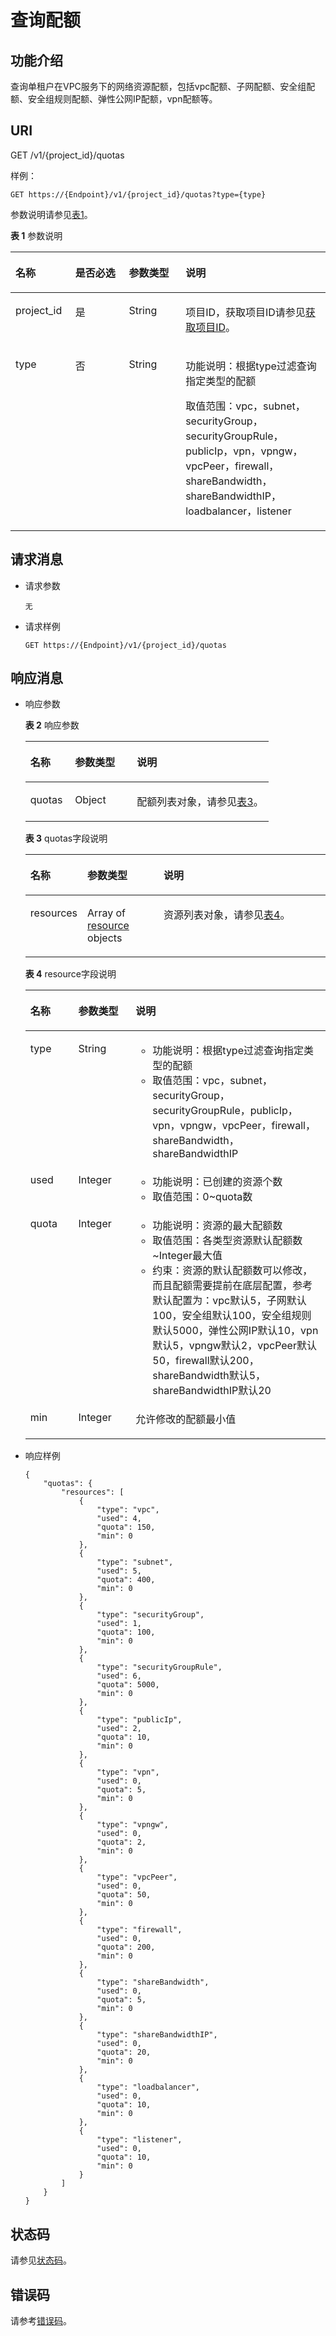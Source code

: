 # 查询配额<a name="vpc_quota_0001"></a>

## 功能介绍<a name="section52301286"></a>

查询单租户在VPC服务下的网络资源配额，包括vpc配额、子网配额、安全组配额、安全组规则配额、弹性公网IP配额，vpn配额等。

## URI<a name="section949529"></a>

GET /v1/\{project\_id\}/quotas

样例：

```
GET https://{Endpoint}/v1/{project_id}/quotas?type={type}
```

参数说明请参见[表1](#table38014313)。

**表 1**  参数说明

<a name="table38014313"></a>
<table><thead align="left"><tr id="row46663997"><th class="cellrowborder" valign="top" width="19%" id="mcps1.2.5.1.1"><p id="p21687383"><a name="p21687383"></a><a name="p21687383"></a>名称</p>
</th>
<th class="cellrowborder" valign="top" width="17%" id="mcps1.2.5.1.2"><p id="p11847581"><a name="p11847581"></a><a name="p11847581"></a>是否必选</p>
</th>
<th class="cellrowborder" valign="top" width="18%" id="mcps1.2.5.1.3"><p id="p18682156172640"><a name="p18682156172640"></a><a name="p18682156172640"></a>参数类型</p>
</th>
<th class="cellrowborder" valign="top" width="46%" id="mcps1.2.5.1.4"><p id="p20130041"><a name="p20130041"></a><a name="p20130041"></a>说明</p>
</th>
</tr>
</thead>
<tbody><tr id="row19920592"><td class="cellrowborder" valign="top" width="19%" headers="mcps1.2.5.1.1 "><p id="p2955276"><a name="p2955276"></a><a name="p2955276"></a>project_id</p>
</td>
<td class="cellrowborder" valign="top" width="17%" headers="mcps1.2.5.1.2 "><p id="p38050837"><a name="p38050837"></a><a name="p38050837"></a>是</p>
</td>
<td class="cellrowborder" valign="top" width="18%" headers="mcps1.2.5.1.3 "><p id="p36859696172640"><a name="p36859696172640"></a><a name="p36859696172640"></a>String</p>
</td>
<td class="cellrowborder" valign="top" width="46%" headers="mcps1.2.5.1.4 "><p id="p10487112"><a name="p10487112"></a><a name="p10487112"></a>项目ID，获取项目ID请参见<a href="获取项目ID.md">获取项目ID</a>。</p>
</td>
</tr>
<tr id="row23099752"><td class="cellrowborder" valign="top" width="19%" headers="mcps1.2.5.1.1 "><p id="p59140623"><a name="p59140623"></a><a name="p59140623"></a>type</p>
</td>
<td class="cellrowborder" valign="top" width="17%" headers="mcps1.2.5.1.2 "><p id="p25661150"><a name="p25661150"></a><a name="p25661150"></a>否</p>
</td>
<td class="cellrowborder" valign="top" width="18%" headers="mcps1.2.5.1.3 "><p id="p32845400172640"><a name="p32845400172640"></a><a name="p32845400172640"></a>String</p>
</td>
<td class="cellrowborder" valign="top" width="46%" headers="mcps1.2.5.1.4 "><p id="p4851544151913"><a name="p4851544151913"></a><a name="p4851544151913"></a>功能说明：根据type过滤查询指定类型的配额</p>
<p id="p48177051173921"><a name="p48177051173921"></a><a name="p48177051173921"></a>取值范围：vpc，subnet，securityGroup，securityGroupRule，publicIp，vpn，vpngw，vpcPeer，firewall，shareBandwidth，shareBandwidthIP，loadbalancer，listener</p>
</td>
</tr>
</tbody>
</table>

## 请求消息<a name="section8545767"></a>

-   请求参数

    ```
    无
    ```

-   请求样例

    ```
    GET https://{Endpoint}/v1/{project_id}/quotas
    ```


## 响应消息<a name="section9803039"></a>

-   响应参数

    **表 2**  响应参数

    <a name="table66351430155536"></a>
    <table><thead align="left"><tr id="row25019730155536"><th class="cellrowborder" valign="top" width="18.34%" id="mcps1.2.4.1.1"><p id="p13332267155536"><a name="p13332267155536"></a><a name="p13332267155536"></a>名称</p>
    </th>
    <th class="cellrowborder" valign="top" width="25.509999999999998%" id="mcps1.2.4.1.2"><p id="p30154725155536"><a name="p30154725155536"></a><a name="p30154725155536"></a>参数类型</p>
    </th>
    <th class="cellrowborder" valign="top" width="56.15%" id="mcps1.2.4.1.3"><p id="p26613655155536"><a name="p26613655155536"></a><a name="p26613655155536"></a>说明</p>
    </th>
    </tr>
    </thead>
    <tbody><tr id="row8222433155536"><td class="cellrowborder" valign="top" width="18.34%" headers="mcps1.2.4.1.1 "><p id="p62037356155536"><a name="p62037356155536"></a><a name="p62037356155536"></a>quotas</p>
    </td>
    <td class="cellrowborder" valign="top" width="25.509999999999998%" headers="mcps1.2.4.1.2 "><p id="p11836771155536"><a name="p11836771155536"></a><a name="p11836771155536"></a>Object</p>
    </td>
    <td class="cellrowborder" valign="top" width="56.15%" headers="mcps1.2.4.1.3 "><p id="p39072163155536"><a name="p39072163155536"></a><a name="p39072163155536"></a>配额列表对象，请参见<a href="#table11308015155544">表3</a>。</p>
    </td>
    </tr>
    </tbody>
    </table>

    **表 3**  quotas字段说明

    <a name="table11308015155544"></a>
    <table><thead align="left"><tr id="row37694756155544"><th class="cellrowborder" valign="top" width="18.34%" id="mcps1.2.4.1.1"><p id="p33376361155544"><a name="p33376361155544"></a><a name="p33376361155544"></a>名称</p>
    </th>
    <th class="cellrowborder" valign="top" width="25.509999999999998%" id="mcps1.2.4.1.2"><p id="p6082737155544"><a name="p6082737155544"></a><a name="p6082737155544"></a>参数类型</p>
    </th>
    <th class="cellrowborder" valign="top" width="56.15%" id="mcps1.2.4.1.3"><p id="p22939651155544"><a name="p22939651155544"></a><a name="p22939651155544"></a>说明</p>
    </th>
    </tr>
    </thead>
    <tbody><tr id="row46172458155544"><td class="cellrowborder" valign="top" width="18.34%" headers="mcps1.2.4.1.1 "><p id="p48981646155544"><a name="p48981646155544"></a><a name="p48981646155544"></a>resources</p>
    </td>
    <td class="cellrowborder" valign="top" width="25.509999999999998%" headers="mcps1.2.4.1.2 "><p id="p51341867155544"><a name="p51341867155544"></a><a name="p51341867155544"></a>Array of <a href="#table8208684">resource</a> objects</p>
    </td>
    <td class="cellrowborder" valign="top" width="56.15%" headers="mcps1.2.4.1.3 "><p id="p48584024155544"><a name="p48584024155544"></a><a name="p48584024155544"></a>资源列表对象，请参见<a href="#table8208684">表4</a>。</p>
    </td>
    </tr>
    </tbody>
    </table>

    **表 4**  resource字段说明

    <a name="table8208684"></a>
    <table><thead align="left"><tr id="row19762867"><th class="cellrowborder" valign="top" width="15.959999999999999%" id="mcps1.2.4.1.1"><p id="p57288388"><a name="p57288388"></a><a name="p57288388"></a>名称</p>
    </th>
    <th class="cellrowborder" valign="top" width="19.1%" id="mcps1.2.4.1.2"><p id="p3523125172732"><a name="p3523125172732"></a><a name="p3523125172732"></a>参数类型</p>
    </th>
    <th class="cellrowborder" valign="top" width="64.94%" id="mcps1.2.4.1.3"><p id="p59475690"><a name="p59475690"></a><a name="p59475690"></a>说明</p>
    </th>
    </tr>
    </thead>
    <tbody><tr id="row52801617"><td class="cellrowborder" valign="top" width="15.959999999999999%" headers="mcps1.2.4.1.1 "><p id="p49072547"><a name="p49072547"></a><a name="p49072547"></a>type</p>
    </td>
    <td class="cellrowborder" valign="top" width="19.1%" headers="mcps1.2.4.1.2 "><p id="p16937702172732"><a name="p16937702172732"></a><a name="p16937702172732"></a>String</p>
    </td>
    <td class="cellrowborder" valign="top" width="64.94%" headers="mcps1.2.4.1.3 "><a name="ul15534105019216"></a><a name="ul15534105019216"></a><ul id="ul15534105019216"><li>功能说明：根据type过滤查询指定类型的配额</li><li>取值范围：vpc，subnet，securityGroup，securityGroupRule，publicIp，vpn，vpngw，vpcPeer，firewall，shareBandwidth，shareBandwidthIP</li></ul>
    </td>
    </tr>
    <tr id="row49017803"><td class="cellrowborder" valign="top" width="15.959999999999999%" headers="mcps1.2.4.1.1 "><p id="p11019092"><a name="p11019092"></a><a name="p11019092"></a>used</p>
    </td>
    <td class="cellrowborder" valign="top" width="19.1%" headers="mcps1.2.4.1.2 "><p id="p29776587172732"><a name="p29776587172732"></a><a name="p29776587172732"></a>Integer</p>
    </td>
    <td class="cellrowborder" valign="top" width="64.94%" headers="mcps1.2.4.1.3 "><a name="ul255215419218"></a><a name="ul255215419218"></a><ul id="ul255215419218"><li>功能说明：已创建的资源个数</li><li>取值范围：0~quota数</li></ul>
    </td>
    </tr>
    <tr id="row13742502"><td class="cellrowborder" valign="top" width="15.959999999999999%" headers="mcps1.2.4.1.1 "><p id="p39400845"><a name="p39400845"></a><a name="p39400845"></a>quota</p>
    </td>
    <td class="cellrowborder" valign="top" width="19.1%" headers="mcps1.2.4.1.2 "><p id="p63093324172732"><a name="p63093324172732"></a><a name="p63093324172732"></a>Integer</p>
    </td>
    <td class="cellrowborder" valign="top" width="64.94%" headers="mcps1.2.4.1.3 "><a name="ul399282316224"></a><a name="ul399282316224"></a><ul id="ul399282316224"><li>功能说明：资源的最大配额数</li><li>取值范围：各类型资源默认配额数~Integer最大值</li><li>约束：资源的默认配额数可以修改，而且配额需要提前在底层配置，参考默认配置为：vpc默认5，子网默认100，安全组默认100，安全组规则默认5000，弹性公网IP默认10，vpn默认5，vpngw默认2，vpcPeer默认50，firewall默认200，shareBandwidth默认5，shareBandwidthIP默认20</li></ul>
    </td>
    </tr>
    <tr id="row4925573392829"><td class="cellrowborder" valign="top" width="15.959999999999999%" headers="mcps1.2.4.1.1 "><p id="p576726292829"><a name="p576726292829"></a><a name="p576726292829"></a>min</p>
    </td>
    <td class="cellrowborder" valign="top" width="19.1%" headers="mcps1.2.4.1.2 "><p id="p3758450892829"><a name="p3758450892829"></a><a name="p3758450892829"></a>Integer</p>
    </td>
    <td class="cellrowborder" valign="top" width="64.94%" headers="mcps1.2.4.1.3 "><p id="p6018282892829"><a name="p6018282892829"></a><a name="p6018282892829"></a>允许修改的配额最小值</p>
    </td>
    </tr>
    </tbody>
    </table>

-   响应样例

    ```
    {
        "quotas": {
            "resources": [
                {
                    "type": "vpc",
                    "used": 4,
                    "quota": 150,
                    "min": 0
                },
                {
                    "type": "subnet",
                    "used": 5,
                    "quota": 400,
                    "min": 0
                },
                {
                    "type": "securityGroup",
                    "used": 1,
                    "quota": 100,
                    "min": 0
                },
                {
                    "type": "securityGroupRule",
                    "used": 6,
                    "quota": 5000,
                    "min": 0
                },
                {
                    "type": "publicIp",
                    "used": 2,
                    "quota": 10,
                    "min": 0
                },
                {
                    "type": "vpn",
                    "used": 0,
                    "quota": 5,
                    "min": 0
                },
                {
                    "type": "vpngw",
                    "used": 0,
                    "quota": 2,
                    "min": 0
                },
                {
                    "type": "vpcPeer",
                    "used": 0,
                    "quota": 50,
                    "min": 0
                },
                {
                    "type": "firewall",
                    "used": 0,
                    "quota": 200,
                    "min": 0
                },
                {
                    "type": "shareBandwidth",
                    "used": 0,
                    "quota": 5,
                    "min": 0
                },
                {
                    "type": "shareBandwidthIP",
                    "used": 0,
                    "quota": 20,
                    "min": 0
                },
                {
                    "type": "loadbalancer",
                    "used": 0,
                    "quota": 10,
                    "min": 0
                },
                {
                    "type": "listener",
                    "used": 0,
                    "quota": 10,
                    "min": 0
                }
            ]
        }
    }
    ```


## 状态码<a name="section31981619"></a>

请参见[状态码](状态码.md)。

## 错误码<a name="section85821649202813"></a>

请参考[错误码](错误码.md)。

